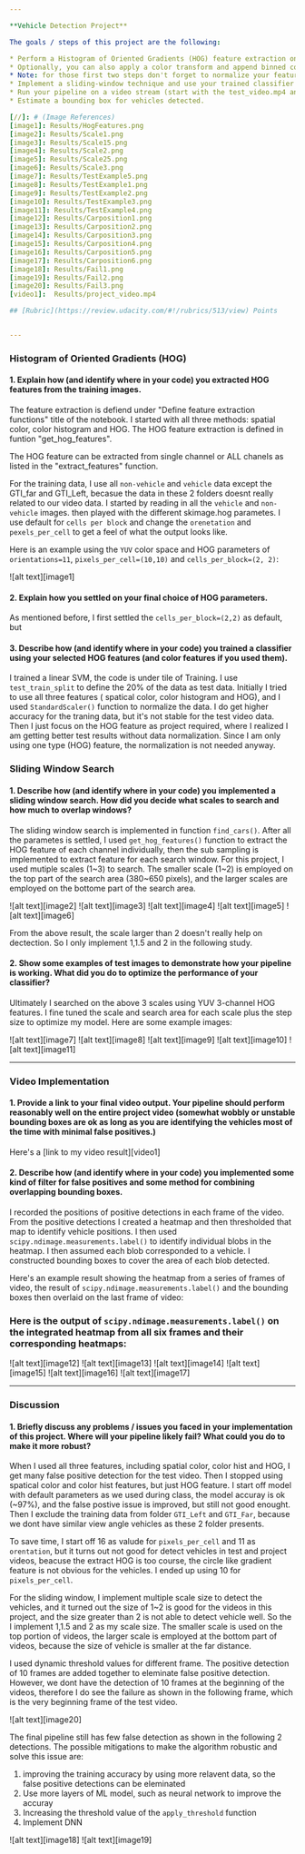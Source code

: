 ```yaml
---

**Vehicle Detection Project**

The goals / steps of this project are the following:

* Perform a Histogram of Oriented Gradients (HOG) feature extraction on a labeled training set of images and train a classifier Linear SVM classifier
* Optionally, you can also apply a color transform and append binned color features, as well as histograms of color, to your HOG feature vector. 
* Note: for those first two steps don't forget to normalize your features and randomize a selection for training and testing.
* Implement a sliding-window technique and use your trained classifier to search for vehicles in images.
* Run your pipeline on a video stream (start with the test_video.mp4 and later implement on full project_video.mp4) and create a heat map of recurring detections frame by frame to reject outliers and follow detected vehicles.
* Estimate a bounding box for vehicles detected.

[//]: # (Image References)
[image1]: Results/HogFeatures.png
[image2]: Results/Scale1.png
[image3]: Results/Scale15.png
[image4]: Results/Scale2.png
[image5]: Results/Scale25.png
[image6]: Results/Scale3.png
[image7]: Results/TestExample5.png
[image8]: Results/TestExample1.png
[image9]: Results/TestExample2.png
[image10]: Results/TestExample3.png
[image11]: Results/TestExample4.png
[image12]: Results/Carposition1.png
[image13]: Results/Carposition2.png
[image14]: Results/Carposition3.png
[image15]: Results/Carposition4.png
[image16]: Results/Carposition5.png
[image17]: Results/Carposition6.png
[image18]: Results/Fail1.png
[image19]: Results/Fail2.png
[image20]: Results/Fail3.png
[video1]:  Results/project_video.mp4

## [Rubric](https://review.udacity.com/#!/rubrics/513/view) Points


---
```


### Histogram of Oriented Gradients (HOG)

#### 1. Explain how (and identify where in your code) you extracted HOG features from the training images.

The feature extraction is defiend under "Define feature extraction functions" title of the notebook. I started with all three methods: spatial color, color histogram and HOG. The HOG feature extraction is defined in funtion "get_hog_features".

The HOG feature can be extracted from single channel or ALL chanels as listed in the "extract_features" function.

For the training data, I use all `non-vehicle` and `vehicle` data except the GTI_far and GTI_Left, becasue the data in these 2 folders doesnt really related to our video data. I started by reading in all the `vehicle` and `non-vehicle` images.  then played with the different skimage.hog parametes. I use default for `cells per block` and change the `orenetation` and `pexels_per_cell` to get a feel of what the output looks like.


Here is an example using the `YUV` color space and HOG parameters of `orientations=11`, `pixels_per_cell=(10,10)` and `cells_per_block=(2, 2)`:

![alt text][image1]



#### 2. Explain how you settled on your final choice of HOG parameters.

As mentioned before, I first settled the `cells_per_block=(2,2)` as default, but 

#### 3. Describe how (and identify where in your code) you trained a classifier using your selected HOG features (and color features if you used them).

I trained a linear SVM, the code is under tile of Training. I use `test_train_split` to define the 20% of the data as test data.
Initially I tried to use all three features ( spatical color, color histogram and HOG), and I used `StandardScaler()` function to normalize the data. I do get higher accuracy for the traning data, but it's not stable for the test video data. Then I just focus on the HOG feature as project required, where I realized I am getting better test results without data normalization. Since I am only using one type (HOG) feature, the normalization is not needed anyway. 

### Sliding Window Search

#### 1. Describe how (and identify where in your code) you implemented a sliding window search.  How did you decide what scales to search and how much to overlap windows?

The sliding window search is implemented in function `find_cars()`. After all the parametes is settled, I used `get_hog_features()` function to extract the HOG feature of each channel individually, then the sub sampling is implemented to extract feature for each search window. 
For this project, I used mutiple scales (1~3) to search. The smaller scale (1~2) is employed on the top part of the search area (380~650 pixels), and the larger scales are employed on the bottome part of the search area.

![alt text][image2]
![alt text][image3]
![alt text][image4]
![alt text][image5]
![alt text][image6]

From the above result, the scale larger than 2 doesn't really help on dectection. So I only implement 1,1.5 and 2 in the following study.

#### 2. Show some examples of test images to demonstrate how your pipeline is working.  What did you do to optimize the performance of your classifier?

Ultimately I searched on the above 3 scales using YUV 3-channel HOG features. I fine tuned the scale and search area for each scale plus the step size to optimize my model. Here are some example images:

![alt text][image7]
![alt text][image8]
![alt text][image9]
![alt text][image10]
![alt text][image11]

---

### Video Implementation

#### 1. Provide a link to your final video output.  Your pipeline should perform reasonably well on the entire project video (somewhat wobbly or unstable bounding boxes are ok as long as you are identifying the vehicles most of the time with minimal false positives.)
Here's a [link to my video result][video1]


#### 2. Describe how (and identify where in your code) you implemented some kind of filter for false positives and some method for combining overlapping bounding boxes.

I recorded the positions of positive detections in each frame of the video.  From the positive detections I created a heatmap and then thresholded that map to identify vehicle positions.  I then used `scipy.ndimage.measurements.label()` to identify individual blobs in the heatmap.  I then assumed each blob corresponded to a vehicle.  I constructed bounding boxes to cover the area of each blob detected.  

Here's an example result showing the heatmap from a series of frames of video, the result of `scipy.ndimage.measurements.label()` and the bounding boxes then overlaid on the last frame of video:

### Here is the output of `scipy.ndimage.measurements.label()` on the integrated heatmap from all six frames and their corresponding heatmaps:

![alt text][image12]
![alt text][image13]
![alt text][image14]
![alt text][image15]
![alt text][image16]
![alt text][image17]


---

### Discussion

#### 1. Briefly discuss any problems / issues you faced in your implementation of this project.  Where will your pipeline likely fail?  What could you do to make it more robust?

When I used all three features, including spatial color, color hist and HOG, I get many false positive detection for the test video. Then I stopped using spatical color and color hist features, but just HOG feature. I start off model with default parameters as we used during class, the model accuray is ok (~97%), and the false postive issue is improved, but still not good enought. Then I exclude the training data from folder `GTI_Left` and `GTI_Far`, because we dont have similar view angle vehicles as these 2 folder presents.

To save time, I start off 16 as valude for `pixels_per_cell` and 11 as `orentation`, but it turns out not good for detect vehicles in test and project videos, beacuse the extract HOG is too course, the circle like gradient feature is not obvious for the vehicles. I ended up using 10 for
`pixels_per_cell`.

For the sliding window, I implement multiple scale size to detect the vehicles, and it turned out the size of 1~2 is good for the videos in this project, and the size greater than 2 is not able to detect vehicle well. So the I implement 1,1.5 and 2 as my scale size. The smaller scale is used on the top portion of videos, the larger scale is employed at the bottom part of videos, because the size of vehicle is smaller at the far distance.

I used dynamic threshold values for different frame. The positive detection of 10 frames are added together to eleminate false positive detection. However, we dont have the detection of 10 frames at the beginning of the videos, therefore I do see the failure as shown in the following frame, which is the very beginning frame of the test video.

![alt text][image20]

The final pipeline still has few false detection as shown in the following 2 detections. The possible mitigations to make the algorithm robustic and solve this issue are:
 1) improving the training accuracy by using more relavent data, so the false positive detections can be eleminated
 2) Use more layers of ML model, such as neural network to improve the accuray 
 3) Increasing the threshold value of the `apply_threshold` function
 4) Implement DNN

![alt text][image18]
![alt text][image19]

